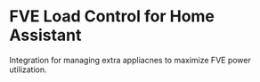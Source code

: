 # FVE Load Control for Home Assistant

Integration for managing extra appliacnes to maximize FVE power utilization.
